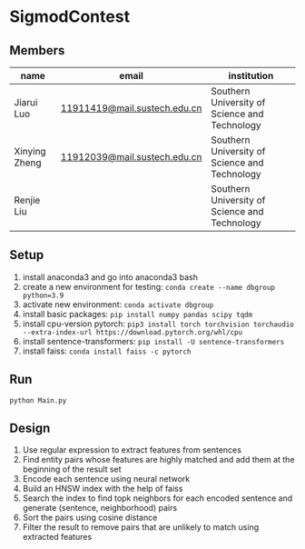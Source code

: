 # SigmodContest
## Members
| name | email | institution |
|------|-------|-------------|
| Jiarui Luo | 11911419@mail.sustech.edu.cn | Southern University of Science and Technology |
| Xinying Zheng | 11912039@mail.sustech.edu.cn | Southern University of Science and Technology |
| Renjie Liu || Southern University of Science and Technology |

## Setup
1. install anaconda3 and go into anaconda3 bash
2. create a new environment for testing: 
`conda create --name dbgroup python=3.9`
3. activate new environment: `conda activate dbgroup`
4. install basic packages: `pip install numpy pandas scipy tqdm`
5. install cpu-version pytorch: `pip3 install torch torchvision torchaudio --extra-index-url https://download.pytorch.org/whl/cpu`
6. install sentence-transformers: `pip install -U sentence-transformers`
7. install faiss: `conda install faiss -c pytorch`

## Run
`python Main.py`

## Design
1. Use regular expression to extract features from sentences
2. Find entity pairs whose features are highly matched and add them at the beginning of the result set
3. Encode each sentence using neural network
4. Build an HNSW index with the help of faiss
5. Search the index to find topk neighbors for each encoded sentence and generate (sentence, neighborhood) pairs
6. Sort the pairs using cosine distance
7. Filter the result to remove pairs that are unlikely to match using extracted features
